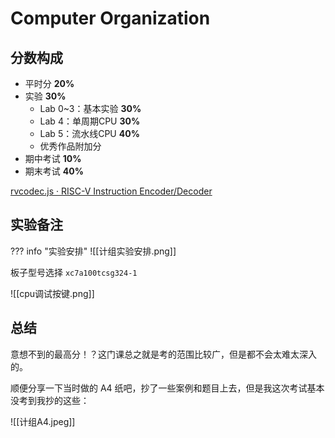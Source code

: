 
# Computer Organization

## 分数构成

- 平时分 **20%**
- 实验 **30%**
	- Lab 0~3：基本实验 **30%**
	- Lab 4：单周期CPU **30%**
	- Lab 5：流水线CPU **40%**
	- 优秀作品附加分
- 期中考试 **10%**
- 期末考试 **40%**

[rvcodec.js · RISC-V Instruction Encoder/Decoder](https://luplab.gitlab.io/rvcodecjs/)

## 实验备注

??? info "实验安排"
	![[计组实验安排.png]]

板子型号选择 `xc7a100tcsg324-1`

![[cpu调试按键.png]]


## 总结

意想不到的最高分！？这门课总之就是考的范围比较广，但是都不会太难太深入的。

顺便分享一下当时做的 A4 纸吧，抄了一些案例和题目上去，但是我这次考试基本没考到我抄的这些：

![[计组A4.jpeg]]